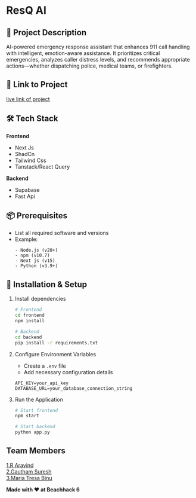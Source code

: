 # ResQ AI

## 🚀 Project Description
AI-powered emergency response assistant that enhances 911 call handling with intelligent, emotion-aware assistance. It prioritizes critical emergencies, analyzes caller distress levels, and recommends appropriate actions—whether dispatching police, medical teams, or firefighters. 

## 🎯 Link to Project
[live link of project](live_link)

## 🛠 Tech Stack
**Frontend**
-  Next Js
-  ShadCn
-  Tailwind Css
-  Tanstack/React Query

**Backend**
-  Supabase
-  Fast Api

## 📦 Prerequisites
- List all required software and versions
- Example:
  ```
  - Node.js (v20+)
  - npm (v10.7)
  - Next js (v15)
  - Python (v3.9+)
  ```

## 🔧 Installation & Setup

1. Install dependencies
   ```bash
   # Frontend
   cd frontend
   npm install

   # Backend
   cd backend
   pip install -r requirements.txt
   ```

2. Configure Environment Variables
   
   - Create a `.env` file
   - Add necessary configuration details
     
   ```
   API_KEY=your_api_key
   DATABASE_URL=your_database_connection_string
   ```

4. Run the Application
   ```bash
   # Start frontend
   npm start

   # Start backend
   python app.py
   ```

## Team Members
  [1.R Aravind](https://github.com/ar-seven)  
  [2.Gautham Suresh](https://github.com/G-4UTHAM)   
  [3.Maria Tresa Binu](enter_github_id_here)   

**Made with ❤️ at Beachhack 6**
